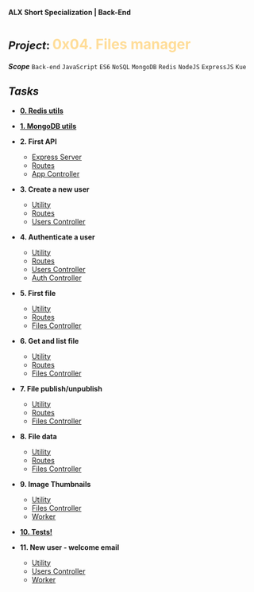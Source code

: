 **ALX Short Specialization | Back-End**
**<h1><span style="font-size: 22px;">***Project***: </span><span style="color: #ffdd99;">0x04. Files manager</span></h1>**
***Scope***  `Back-end` `JavaScript` `ES6` `NoSQL` `MongoDB` `Redis` `NodeJS` `ExpressJS` `Kue`
## ***Tasks***
* **[0. Redis utils](utils/redis.js)**
* **[1. MongoDB utils](utils/db.js)**
* **2. First API**
    * [Express Server](server.js)
    * [Routes](routes/index.js)
    * [App Controller](controllers/AppController.js)
* **3. Create a new user**
    * [Utility](utils/)
    * [Routes](routes/index.js)
    * [Users Controller](controllers/UsersController.js)
* **4. Authenticate a user**
    * [Utility](utils/)
    * [Routes](routes/index.js)
    * [Users Controller](controllers/UsersController.js)
    * [Auth Controller](controllers/AuthController.js)
* **5. First file**
    * [Utility](utils/)
    * [Routes](routes/index.js)
    * [Files Controller](controllers/FilesController.js)
* **6. Get and list file**
    * [Utility](utils/)
    * [Routes](routes/index.js)
    * [Files Controller](controllers/FilesController.js)
* **7. File publish/unpublish**
    * [Utility](utils/)
    * [Routes](routes/index.js)
    * [Files Controller](controllers/FilesController.js)
* **8. File data**
    * [Utility](utils/)
    * [Routes](routes/index.js)
    * [Files Controller](controllers/FilesController.js)
* **9. Image Thumbnails**
    * [Utility](utils/)
    * [Files Controller](controllers/FilesController.js)
    * [Worker](worker.js)
    
* **[10. Tests!](tests/)**
* **11. New user - welcome email**
    * [Utility](utils/)
    * [Users Controller](controllers/UsersController.js)
    * [Worker](worker.js)
